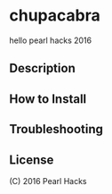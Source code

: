 # chupacabra
hello pearl hacks 2016

## Description

## How to Install

## Troubleshooting

## License

(C) 2016 Pearl Hacks
